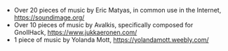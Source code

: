 - Over 20 pieces of music by Eric Matyas, in common use in the Internet, https://soundimage.org/
- Over 10 pieces of music by Avalkis, specifically composed for GnollHack, https://www.jukkaeronen.com/
- 1 piece of music by Yolanda Mott, https://yolandamott.weebly.com/